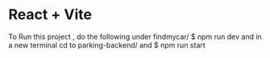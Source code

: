 # React + Vite

 To Run this project , do the following under findmycar/ $ npm run dev 
and in a new terminal cd to parking-backend/ and $ npm run start 
